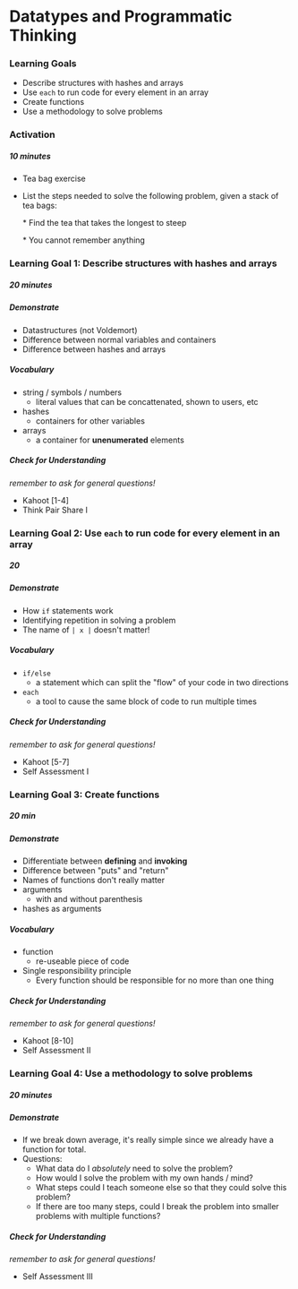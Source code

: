 # Datatypes and Programmatic Thinking

### Learning Goals
- Describe structures with hashes and arrays
- Use `each` to run code for every element in an array
- Create functions
- Use a methodology to solve problems



### Activation 

##### 10 minutes

* Tea bag exercise

* List the steps needed to solve the following problem, given a stack of tea bags:

  \* Find the tea that takes the longest to steep

  \* You cannot remember anything



### Learning Goal 1: Describe structures with hashes and arrays

##### 20 minutes

##### Demonstrate 

* Datastructures (not Voldemort)
* Difference between normal variables and containers
* Difference between hashes and arrays

##### Vocabulary
- string / symbols / numbers
  - literal values that can be concattenated, shown to users, etc
- hashes
  - containers for other variables
- arrays
  - a container for **unenumerated** elements

##### Check for Understanding
_remember to ask for general questions!_
* Kahoot [1-4]
* Think Pair Share I



### Learning Goal 2: Use `each` to run code for every element in an array

##### 20

##### Demonstrate

- How `if` statements work
- Identifying repetition in solving a problem
- The name of `| x |` doesn't matter! 

##### Vocabulary

- `if/else`
  - a statement which can split the "flow" of your code in two directions
- `each`
  - a tool to cause the same block of code to run multiple times

##### Check for Understanding

_remember to ask for general questions!_

- Kahoot [5-7]
- Self Assessment I



### Learning Goal 3: Create functions

##### 20 min

##### Demonstrate

- Differentiate between **defining** and **invoking**
- Difference between "puts" and "return"
- Names of functions don't really matter
- arguments
  - with and without parenthesis
- hashes as arguments

##### Vocabulary

- function
  - re-useable piece of code
- Single responsibility principle
  - Every function should be responsible for no more than one thing

##### Check for Understanding

_remember to ask for general questions!_

- Kahoot [8-10]
- Self Assessment II



### Learning Goal 4:  Use a methodology to solve problems

##### 20 minutes

##### Demonstrate

* If we break down average, it's really simple since we already have a function for total.
* Questions:
  * What data do I _absolutely_ need to solve the problem?
  * How would I solve the problem with my own hands / mind?
  * What steps could I teach someone else so that they could solve this problem?
  * If there are too many steps, could I break the problem into smaller problems with multiple functions?

##### Check for Understanding
_remember to ask for general questions!_
* Self Assessment III